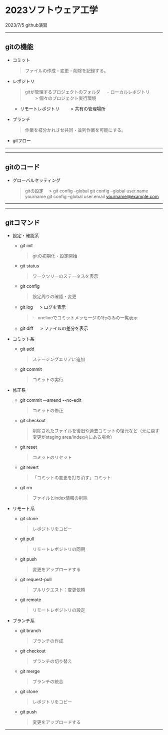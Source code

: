 # 2023ソフトウェア工学
2023/7/5
github演習

***
## gitの機能

- コミット
  > ファイルの作成・変更・削除を記録する。
  
- レポジトリ
  > gitが管理するプロジェクトのフォルダ
　  - ローカルレポジトリ
　　  > 個々のプロジェクト実行環境
    - リモートレポジトリ
　　  > 共有の管理場所
      
- ブランチ
  > 作業を枝分かれさせ共同・並列作業を可能にする。
- gitフロー
***

***
## gitのコード
- グローバルセッティング
  > gitの設定
　> git config –global
  > git config –global user.name yourname
  > git config –global user.email yourname@example.com
***

***
## gitコマンド
- 設定・確認系
  - git init 
    > gitの初期化・設定開始
  - git status
    > ワークツリーのステータスを表示
  - git config 
    > 設定周りの確認・変更
  - git log 
　  > ログを表示
    > -- onelineでコミットメッセージの1行のみの一覧表示
  - git diff 
　  > ファイルの差分を表示

- コミット系
  - git add
    > ステージングエリアに追加
  - git commit 
    > コミットの実行

- 修正系
  - git commit --amend --no-edit
    > コミットの修正
  - git checkout
    > 削除されたファイルを復旧や過去コミットの復元など（元に戻す変更がstaging area/index内にある場合）
  - git reset
    > コミットのリセット
  - git revert
    >「コミットの変更を打ち消す」コミット
  - git rm
    > ファイルとindex情報の削除

- リモート系
  - git clone
    > レポジトリをコピー
  - git pull
    > リモートレポジトリの同期	
  - git push
    > 変更をアップロードする
  - git request-pull
    > プルリクエスト：変更依頼
  - git remote
    > リモートレポジトリの設定

- ブランチ系
  - git branch
    >ブランチの作成
  - git checkout
    > ブランチの切り替え
  - git merge
    > ブランチの統合
  - git clone
    >レポジトリをコピー
  - git push
    > 変更をアップロードする
***




